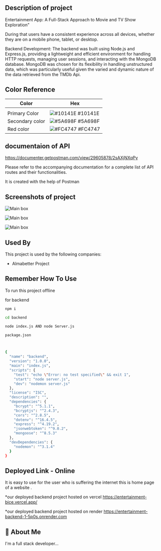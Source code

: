 ## Description of project
Entertainment App: A Full-Stack Approach to Movie and TV Show Exploration" 

During that users have a consistent experience across all devices, whether they are on a mobile phone, tablet, or desktop.

Backend Development:
The backend was built using Node.js and Express.js, providing a lightweight and efficient environment for handling HTTP requests, managing user sessions, and interacting with the MongoDB database. MongoDB was chosen for its flexibility in handling unstructured data, which was particularly useful given the varied and dynamic nature of the data retrieved from the TMDb Api.

## Color Reference

| Color             | Hex                                                                |
| ----------------- | ------------------------------------------------------------------ |
|  |
| Primary Color | ![#10141E](https://via.placeholder.com/10/10141E?text=+) #10141E |
| Secondary color  | ![#5A698F](https://via.placeholder.com/10/5A698F?text=+) #5A698F |
| Red color  | ![#FC4747](https://via.placeholder.com/10/FC4747?text=+) #FC4747 |


## documentaion of API
https://documenter.getpostman.com/view/29605878/2sAXjNXqPy



Please refer to the accompanying documentation for a complete list of API routes and their functionalities.

It is created with the help of Postman
## Screenshots of project

![Main box](https://firebasestorage.googleapis.com/v0/b/for-pic-storages.appspot.com/o/sign-in-out.jpg?alt=media&token=732c0a3c-f4da-4808-9483-4a8e6e897695)




![Main box](https://firebasestorage.googleapis.com/v0/b/for-pic-storages.appspot.com/o/movie-detail.png?alt=media&token=713bf0d1-7bc7-4f50-b684-ee0085279208)


![Main box](https://firebasestorage.googleapis.com/v0/b/for-pic-storages.appspot.com/o/backend-postman.png?alt=media&token=26c3a74c-2c90-46c0-b430-446ffb2802b2)



## Used By

This project is used by the following companies:

- Almabetter Project 



## Remember How To Use

 To run this project offline



for backend

```bash
npm i 
```
```bash
cd backend
```
```bash
node index.js AND node Server.js
```
```bash
package.json 



{
  "name": "backend",
  "version": "1.0.0",
  "main": "index.js",
  "scripts": {
    "test": "echo \"Error: no test specified\" && exit 1",
    "start": "node server.js",
    "dev": "nodemon server.js"
  },
  "license": "ISC",
  "description": "",
  "dependencies": {
    "bcrypt": "^5.1.1",
    "bcryptjs": "^2.4.3",
    "cors": "^2.8.5",
    "dotenv": "^16.4.5",
    "express": "^4.19.2",
    "jsonwebtoken": "^9.0.2",
    "mongoose": "^8.5.3"
  },
  "devDependencies": {
    "nodemon": "^3.1.4"
  }
}

```





## Deployed Link - Online

It is easy to use for the user who is suffering the internet this is home page of a website .


*our deployed backend project hosted on vercel
https://entertainment-bice.vercel.app/


*our deployed backend project hosted on render
https://entertainment-backend-1-5p0s.onrender.com
## 🚀 About Me
I'm a full stack developer...


